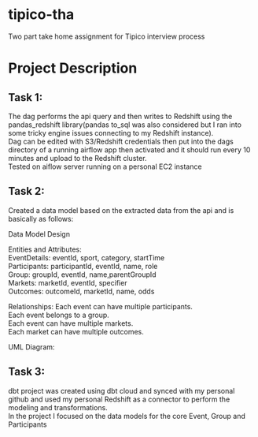 # tipico-tha
Two part take home assignment for Tipico interview process

# Project Description

## Task 1:

The dag performs the api query and then writes to Redshift using the pandas_redshift library(pandas to_sql was also considered but I ran into some tricky engine issues connecting to my Redshift instance).  
Dag can be edited with S3/Redshift credentials then put into the dags directory of a running airflow app then activated and it should run every 10 minutes and upload to the Redshift cluster.  
Tested on aiflow server running on a personal EC2 instance

## Task 2:
Created a data model based on the extracted data from the api and is basically as follows:


Data Model Design  

Entities and Attributes:  
EventDetails: eventId, sport, category, startTime  
Participants: participantId, eventId, name, role  
Group: groupId, eventId, name,parentGroupId  
Markets: marketId, eventId, specifier  
Outcomes: outcomeId, marketId, name, odds  


Relationships:
Each event can have multiple participants.  
Each event belongs to a group.  
Each event can have multiple markets.  
Each market can have multiple outcomes.  

UML Diagram:




## Task 3:
dbt project was created using dbt cloud and synced with my personal github and used my personal Redshift as a connector to perform the modeling and transformations.  
In the project I focused on the data models for the core Event, Group and Participants








